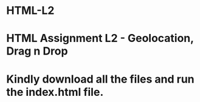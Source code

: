 # HTML-L2
# HTML Assignment L2 - Geolocation, Drag n Drop
# Kindly download all the files and run the index.html file.

